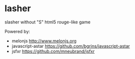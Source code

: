 lasher
======

slasher without "S"
html5 rouge-like game

Powered by:
- melonjs http://www.melonjs.org
- javascript-astar https://github.com/bgrins/javascript-astar
- jsfxr https://github.com/mneubrand/jsfxr